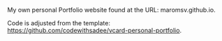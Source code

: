 My own personal Portfolio website found at the URL: maromsv.github.io.

Code is adjusted from the template:  https://github.com/codewithsadee/vcard-personal-portfolio.


